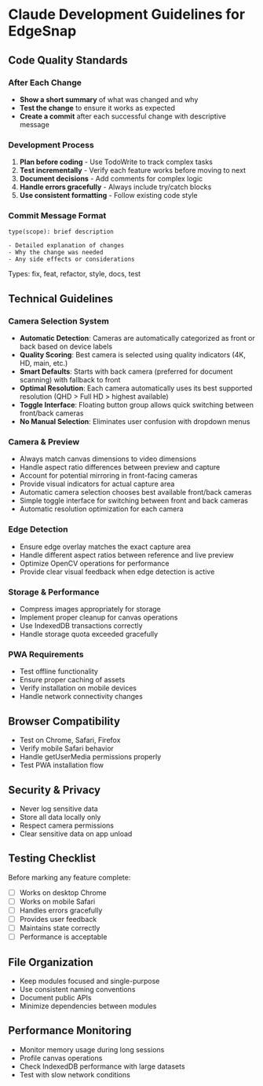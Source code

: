 # Claude Development Guidelines for EdgeSnap

## Code Quality Standards

### After Each Change
- **Show a short summary** of what was changed and why
- **Test the change** to ensure it works as expected
- **Create a commit** after each successful change with descriptive message

### Development Process
1. **Plan before coding** - Use TodoWrite to track complex tasks
2. **Test incrementally** - Verify each feature works before moving to next
3. **Document decisions** - Add comments for complex logic
4. **Handle errors gracefully** - Always include try/catch blocks
5. **Use consistent formatting** - Follow existing code style

### Commit Message Format
```
type(scope): brief description

- Detailed explanation of changes
- Why the change was needed
- Any side effects or considerations
```

Types: fix, feat, refactor, style, docs, test

## Technical Guidelines

### Camera Selection System
- **Automatic Detection**: Cameras are automatically categorized as front or back based on device labels
- **Quality Scoring**: Best camera is selected using quality indicators (4K, HD, main, etc.)
- **Smart Defaults**: Starts with back camera (preferred for document scanning) with fallback to front
- **Optimal Resolution**: Each camera automatically uses its best supported resolution (QHD > Full HD > highest available)
- **Toggle Interface**: Floating button group allows quick switching between front/back cameras
- **No Manual Selection**: Eliminates user confusion with dropdown menus

### Camera & Preview
- Always match canvas dimensions to video dimensions
- Handle aspect ratio differences between preview and capture
- Account for potential mirroring in front-facing cameras
- Provide visual indicators for actual capture area
- Automatic camera selection chooses best available front/back cameras
- Simple toggle interface for switching between front and back cameras
- Automatic resolution optimization for each camera

### Edge Detection
- Ensure edge overlay matches the exact capture area
- Handle different aspect ratios between reference and live preview
- Optimize OpenCV operations for performance
- Provide clear visual feedback when edge detection is active

### Storage & Performance
- Compress images appropriately for storage
- Implement proper cleanup for canvas operations
- Use IndexedDB transactions correctly
- Handle storage quota exceeded gracefully

### PWA Requirements
- Test offline functionality
- Ensure proper caching of assets
- Verify installation on mobile devices
- Handle network connectivity changes

## Browser Compatibility
- Test on Chrome, Safari, Firefox
- Verify mobile Safari behavior
- Handle getUserMedia permissions properly
- Test PWA installation flow

## Security & Privacy
- Never log sensitive data
- Store all data locally only
- Respect camera permissions
- Clear sensitive data on app unload

## Testing Checklist
Before marking any feature complete:
- [ ] Works on desktop Chrome
- [ ] Works on mobile Safari
- [ ] Handles errors gracefully
- [ ] Provides user feedback
- [ ] Maintains state correctly
- [ ] Performance is acceptable

## File Organization
- Keep modules focused and single-purpose
- Use consistent naming conventions
- Document public APIs
- Minimize dependencies between modules

## Performance Monitoring
- Monitor memory usage during long sessions
- Profile canvas operations
- Check IndexedDB performance with large datasets
- Test with slow network conditions